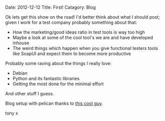 Date: 2012-12-12
Title: First!
Catagory: Blog

Ok lets get this show on the road! I'd better think about what I should post; given I work for a test company probably something about that:

*   How the marketing/good ideas ratio in test tools is way too high
*   Maybe a look at some of the cool tool's we are and have developed inhouse
*   The weird things which happen when you give functional testers tools like SoapUI and expect them to become more productive

Probably some raving about the things I really love:

*   Debian
*   Python and its fantastic libraries
*   Getting the most done for the minimal effort

And other stuff I guess.

Blog setup with pelican thanks to [this cool guy](http://martinbrochhaus.com/2012/02/pelican.html).

tony x

